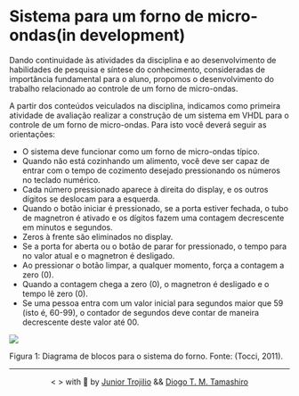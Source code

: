 # Sistema para um forno de micro-ondas(in development)

 Dando continuidade às atividades da disciplina e ao desenvolvimento de habilidades de pesquisa e síntese
do conhecimento, consideradas de importância fundamental para o aluno, propomos o desenvolvimento do
trabalho relacionado ao controle de um forno de micro-ondas.

 A partir dos conteúdos veiculados na disciplina, indicamos como primeira atividade de avaliação
realizar a construção de um sistema em VHDL para o controle de um forno de micro-ondas. Para isto você
deverá seguir as orientações:

- O sistema deve funcionar como um forno de micro-ondas típico.
- Quando não está cozinhando um alimento, você deve ser capaz de entrar com o tempo de cozimento
desejado pressionando os números no teclado numérico.
- Cada número pressionado aparece à direita do display, e os outros dígitos se deslocam para a esquerda.
- Quando o botão iniciar é pressionado, se a porta estiver fechada, o tubo de magnetron é ativado e os
dígitos fazem uma contagem decrescente em minutos e segundos.
- Zeros à frente são eliminados no display.
- Se a porta for aberta ou o botão de parar for pressionado, o tempo para no valor atual e o magnetron
é desligado.
- Ao pressionar o botão limpar, a qualquer momento, força a contagem a zero (0).
- Quando a contagem chega a zero (0), o magnetron é desligado e o tempo lê zero (0).
- Se uma pessoa entra com um valor inicial para segundos maior que 59 (isto é, 60-99), o contador de
segundos deve contar de maneira decrescente deste valor até 00.

<img src="https://user-images.githubusercontent.com/39541807/81868949-8f723800-9549-11ea-891c-8b66ec38889b.png" align="center">

Figura 1: Diagrama de blocos para o sistema do forno. Fonte: (Tocci, 2011).

---

<p align="center">< > with 💙 by <a href="https://github.com/juniortrojilio">Junior Trojilio</a> && <a href="https://github.com/DiogoToshikazo">Diogo T. M. Tamashiro</a></p>
